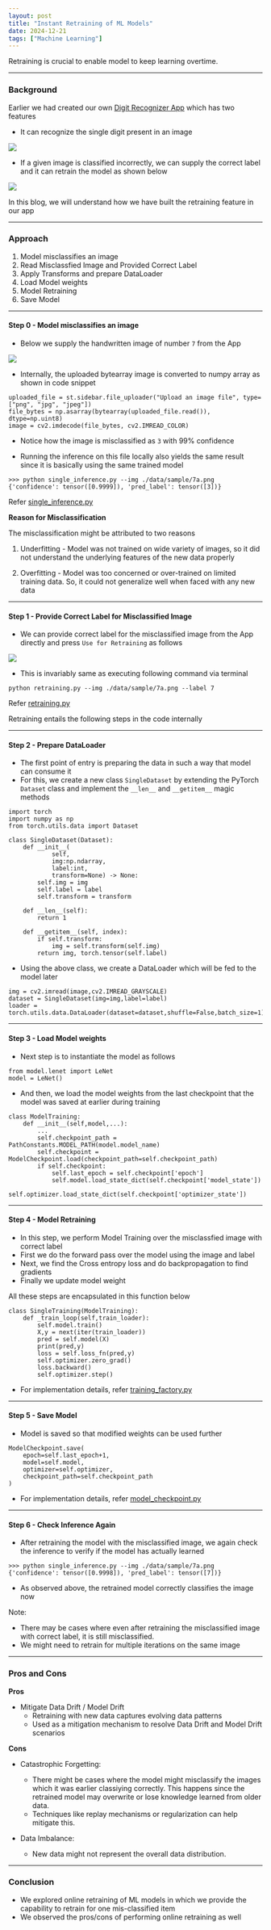 ```yaml
---
layout: post
title: "Instant Retraining of ML Models"
date: 2024-12-21
tags: ["Machine Learning"]
---
```


Retraining is crucial to enable model to keep learning overtime.

---

### Background

Earlier we had created our own [Digit Recognizer App](https://gouherdanish.github.io/2024/12/09/digit-recognition.html) which has two features

- It can recognize the single digit present in an image

<img src="{{site.url}}/images/mnist/pred_wrong.png"/>

- If a given image is classified incorrectly, we can supply the correct label and it can retrain the model as shown below
<img src="{{site.url}}/images/mnist/retrain.png"/>

In this blog, we will understand how we have built the retraining feature in our app

---
### Approach

1. Model misclassifies an image
2. Read Misclassfied Image and Provided Correct Label
3. Apply Transforms and prepare DataLoader
4. Load Model weights
5. Model Retraining
6. Save Model 

---

#### Step 0 - Model misclassifies an image

- Below we supply the handwritten image of number `7` from the App

<img src="{{site.url}}/images/mnist/pred_wrong_7a_1.png"/>

- Internally, the uploaded bytearray image is converted to numpy array as shown in code snippet

```
uploaded_file = st.sidebar.file_uploader("Upload an image file", type=["png", "jpg", "jpeg"])
file_bytes = np.asarray(bytearray(uploaded_file.read()), dtype=np.uint8)
image = cv2.imdecode(file_bytes, cv2.IMREAD_COLOR)
```

- Notice how the image is misclassified as `3` with 99% confidence

- Running the inference on this file locally also yields the same result since it is basically using the same trained model

```
>>> python single_inference.py --img ./data/sample/7a.png
{'confidence': tensor([0.9999]), 'pred_label': tensor([3])}
```

Refer [single_inference.py](https://github.com/gouherdanish/mnist_classification/blob/main/single_inference.py)

**Reason for Misclassification**

The misclassification might be attributed to two reasons

1. Underfitting - Model was not trained on wide variety of images, so it did not understand the underlying features of the new data properly

2. Overfitting - Model was too concerned or over-trained on limited training data. So, it could not generalize well when faced with any new data 

---

#### Step 1 - Provide Correct Label for Misclassified Image

- We can provide correct label for the misclassified image from the App directly and press `Use for Retraining` as follows

<img src="{{site.url}}/images/mnist/retrain_7a.png"/>

- This is invariably same as executing following command via terminal

```
python retraining.py --img ./data/sample/7a.png --label 7
```

Refer [retraining.py](https://github.com/gouherdanish/mnist_classification/blob/main/retraining.py)

Retraining entails the following steps in the code internally

---
#### Step 2 - Prepare DataLoader

- The first point of entry is preparing the data in such a way that model can consume it
- For this, we create a new class `SingleDataset` by extending the PyTorch `Dataset` class and implement the `__len__` and `__getitem__` magic methods

```
import torch
import numpy as np
from torch.utils.data import Dataset

class SingleDataset(Dataset):
    def __init__(
            self,
            img:np.ndarray,
            label:int,
            transform=None) -> None:
        self.img = img
        self.label = label
        self.transform = transform

    def __len__(self):
        return 1
    
    def __getitem__(self, index):
        if self.transform: 
            img = self.transform(self.img)
        return img, torch.tensor(self.label)
```

- Using the above class, we create a DataLoader which will be fed to the model later

```
img = cv2.imread(image,cv2.IMREAD_GRAYSCALE)
dataset = SingleDataset(img=img,label=label)
loader = torch.utils.data.DataLoader(dataset=dataset,shuffle=False,batch_size=1)
```

--- 

#### Step 3 - Load Model weights

- Next step is to instantiate the model as follows

```
from model.lenet import LeNet
model = LeNet()
```

- And then, we load the model weights from the last checkpoint that the model was saved at earlier during training

```
class ModelTraining:
    def __init__(self,model,...):
        ...
        self.checkpoint_path = PathConstants.MODEL_PATH(model.model_name)
        self.checkpoint = ModelCheckpoint.load(checkpoint_path=self.checkpoint_path)
        if self.checkpoint:
            self.last_epoch = self.checkpoint['epoch']
            self.model.load_state_dict(self.checkpoint['model_state'])
            self.optimizer.load_state_dict(self.checkpoint['optimizer_state'])
```
---
#### Step 4 - Model Retraining

- In this step, we perform Model Training over the misclassfied image with correct label
- First we do the forward pass over the model using the image and label
- Next, we find the Cross entropy loss and do backpropagation to find gradients
- Finally we update model weight

All these steps are encapsulated in this function below

```
class SingleTraining(ModelTraining):
    def _train_loop(self,train_loader):
        self.model.train()
        X,y = next(iter(train_loader))
        pred = self.model(X)
        print(pred,y)
        loss = self.loss_fn(pred,y)
        self.optimizer.zero_grad()
        loss.backward()
        self.optimizer.step()
```

- For implementation details, refer [training_factory.py](https://github.com/gouherdanish/mnist_classification/blob/main/factory/training_factory.py)

---

#### Step 5 - Save Model 

- Model is saved so that modified weights can be used further
```
ModelCheckpoint.save(
    epoch=self.last_epoch+1,
    model=self.model,
    optimizer=self.optimizer,
    checkpoint_path=self.checkpoint_path
)
```

- For implementation details, refer [model_checkpoint.py](https://github.com/gouherdanish/mnist_classification/blob/main/checkpint/model_checkpoint.py)

---

#### Step 6 - Check Inference Again

- After retraining the model with the misclassified image, we again check the inference to verify if the model has actually learned 

```
>>> python single_inference.py --img ./data/sample/7a.png
{'confidence': tensor([0.9998]), 'pred_label': tensor([7])}
```

- As observed above, the retrained model correctly classifies the image now

Note: 
- There may be cases where even after retraining the misclassified image with correct label, it is still misclassified. 
- We might need to retrain for multiple iterations on the same image

---

### Pros and Cons

**Pros**

- Mitigate Data Drift / Model Drift
    - Retraining with new data captures evolving data patterns 
    - Used as a mitigation mechanism to resolve Data Drift and Model Drift scenarios

**Cons**

- Catastrophic Forgetting:
    - There might be cases where the model might misclassify the images which it was earlier classiying correctly. This happens since the retrained model may overwrite or lose knowledge learned from older data.
    - Techniques like replay mechanisms or regularization can help mitigate this.

- Data Imbalance:
    - New data might not represent the overall data distribution.

---

### Conclusion

- We explored online retraining of ML models in which we provide the capability to retrain for one mis-classified item
- We observed the pros/cons of performing online retraining as well